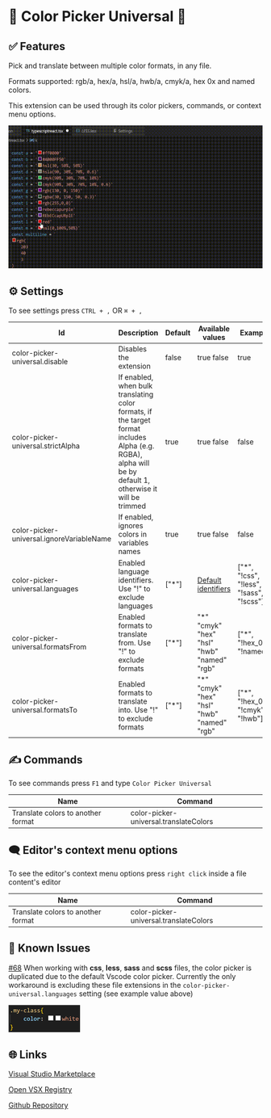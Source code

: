 # 🌌 Color Picker Universal 🌌

## ✅ Features

Pick and translate between multiple color formats, in any file.

Formats supported: rgb/a, hex/a, hsl/a, hwb/a, cmyk/a, hex 0x and named colors.

This extension can be used through its color pickers, commands, or context menu options.

![Demo](images/demo.gif)

## ⚙ Settings

To see settings press `CTRL + ,` OR `⌘ + ,`

| Id                                        | Description                                                                                                                                                | Default | Available values                                                                                            | Example                                  |
| ----------------------------------------- | ---------------------------------------------------------------------------------------------------------------------------------------------------------- | ------- | ----------------------------------------------------------------------------------------------------------- | ---------------------------------------- |
| color-picker-universal.disable            | Disables the extension                                                                                                                                     | false   | true false                                                                                                  | true                                     |
| color-picker-universal.strictAlpha        | If enabled, when bulk translating color formats, if the target format includes Alpha (e.g. RGBA), alpha will be by default 1, otherwise it will be trimmed | true    | true false                                                                                                  | false                                    |
| color-picker-universal.ignoreVariableName | If enabled, ignores colors in variables names                                                                                                              | true    | true false                                                                                                  | false                                    |
| color-picker-universal.languages          | Enabled language identifiers. Use "!" to exclude languages                                                                                                 | ["*"]   | [Default identifiers](https://code.visualstudio.com/docs/languages/identifiers#_known-language-identifiers) | ["*", "!css", "!less", "!sass", "!scss"] |
| color-picker-universal.formatsFrom        | Enabled formats to translate from. Use "!" to exclude formats                                                                                              | ["*"]   | "\*" "cmyk" "hex" "hsl" "hwb" "named" "rgb"                                                                 | ["*", "!hex_0x", "!named"]               |
| color-picker-universal.formatsTo          | Enabled formats to translate into. Use "!" to exclude formats                                                                                              | ["*"]   | "\*" "cmyk" "hex" "hsl" "hwb" "named" "rgb"                                                                 | ["*", "!hex_0x", "!cmyk", "!hwb"]        |

## ✍ Commands

To see commands press `F1` and type `Color Picker Universal`

[//]: # "vscode-table-commands(title:Name|command:Command)"

| Name                               | Command                                |
| ---------------------------------- | -------------------------------------- |
| Translate colors to another format | color-picker-universal.translateColors |

## 🗨 Editor's context menu options

To see the editor's context menu options press `right click` inside a file content's editor

[//]: # "vscode-table-menus(title:Name|command:Command)"

| Name                               | Command                                |
| ---------------------------------- | -------------------------------------- |
| Translate colors to another format | color-picker-universal.translateColors |

## 🐞 Known Issues

[#68](https://github.com/jeronimoek/color-picker-universal/issues/68) When working with **css**, **less**, **sass** and **scss** files, the color picker is duplicated due to the default Vscode color picker. Currently the only workaround is excluding these file extensions in the `color-picker-universal.languages` setting (see example value above)

![Duplicated picker in css file](images/css-duplication.png)

## 🌐 Links

[Visual Studio Marketplace](https://marketplace.visualstudio.com/items?itemName=JeronimoEkerdt.color-picker-universal)

[Open VSX Registry](https://open-vsx.org/extension/JeronimoEkerdt/color-picker-universal)

[Github Repository](https://github.com/jeronimoek/color-picker-universal)
